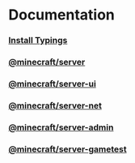 # Documentation

### [Install Typings](./install-typings/install-typings.md)

### [@minecraft/server](./%40minecraft/server/)

### [@minecraft/server-ui](./%40minecraft/server-ui/)

### [@minecraft/server-net](./%40minecraft/server-net/)

### [@minecraft/server-admin](./%40minecraft/server-admin/)

### [@minecraft/server-gametest](./%40minecraft/server-gametest/)
